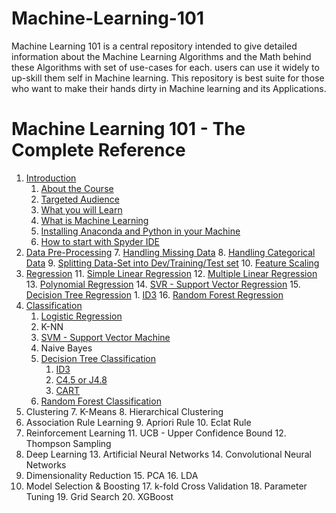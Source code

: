 # Machine-Learning-101
Machine Learning 101 is a central repository intended to give detailed information about the Machine Learning Algorithms and the Math behind these Algorithms with set of use-cases for each. users can use it widely to up-skill them self in Machine learning. This repository is best suite for those who want to make their hands dirty in Machine learning and its Applications.  
  
# Machine Learning 101 - The Complete Reference    
1. [Introduction](1-Introduction/README.md#1about-the-course)
	1. [About the Course](1-Introduction/README.md#1about-the-course)    
	2. [Targeted Audience](1-Introduction/README.md#2targeted-audience)   
	3. [What you will Learn](1-Introduction/README.md#3what-you-will-learn)    
	4. [What is Machine Learning](1-Introduction/README.md#4what-is-machine-learning)    
	5. [Installing Anaconda and Python in your Machine](1-Introduction/README.md#5installing-anaconda-and-python-in-your-machine)    
	6. [How to start with Spyder IDE](1-Introduction/README.md#6how-to-start-with-spyder-ide)    
2. [Data Pre-Processing](2-Data%20Pre-Processing#data-Pre-processing)
	7. [Handling Missing Data](2-Data%20Pre-Processing#1-handling-missing-data)
	8. [Handling Categorical Data](2-Data%20Pre-Processing#2-handling-categorical-data)
	9. [Splitting Data-Set into Dev/Training/Test set](2-Data%20Pre-Processing#3-spiting-your-data-set-into-devtrainingtest-set)
	10. [Feature Scaling](2-Data%20Pre-Processing#4-feature-scaling)    
3. [Regression](3-Regression%20Models#regression-models)
	11. [Simple Linear Regression](3-Regression%20Models/Simple%20Linear%20Regression#simple-linear-regression)
	12. [Multiple Linear Regression](3-Regression%20Models/Multi%20Linear%20Regression#multi-linear-regression)
	13. [Polynomial Regression](3-Regression%20Models/Polynomial%20Regression#polynomial-regression)
	14. [SVR - Support Vector Regression](3-Regression%20Models/Support%20Vector%20Machine/ReadMe.md#svr---support-vector-regression)
	15. [Decision Tree Regression](3-Regression%20Models/Decision%20Trees#decision-tree-regression)
		1. [ID3](3-Regression%20Models/Decision%20Trees/ReadMe-SDR.md#id3---iterative-dichotomiser-3)
	16. [Random Forest Regression](3-Regression%20Models/Random%20Forest%20Regression#random-forest-regression)   
4. [Classification](/4-Classification%20Models#classification-models) 
	 1. [Logistic Regression](4-Classification%20Models/Logistic%20Regression/ReadMe.md#logistic-regression)
	 2. K-NN
	 3. [SVM - Support Vector Machine](4-Classification%20Models/SVM#support-vector-machine)
	 4. Naive Bayes
	 5. [Decision Tree Classification](4-Classification%20Models/Decision%20Trees#decision-tree-classification)
		 1. [ID3](4-Classification%20Models/Decision%20Trees/ReadMe-ID3.md#id3---iterative-dichotomizer-3)
		 2. [C4.5 or J4.8](4-Classification%20Models/Decision%20Trees/ReadMe-C45.md#c-45-improved-version-of-id3)
		 3. [CART](4-Classification%20Models/Decision%20Trees/ReadMe-CART.md#cart---classification-and-regression-tree)
	 6. [Random Forest Classification](4-Classification%20Models/Random%20Forest#random-forest-classification)
5. Clustering
	 7. K-Means
	 8. Hierarchical Clustering
6. Association Rule Learning 
	 9. Apriori Rule
	 10. Eclat Rule
7. Reinforcement Learning
 	11. UCB - Upper Confidence Bound
 	12. Thompson Sampling
8. Deep Learning
 	13. Artificial Neural Networks
 	14. Convolutional Neural Networks
9. Dimensionality Reduction 
 	15. PCA
 	16. LDA
10. Model Selection & Boosting
 	17. k-fold Cross Validation
 	18. Parameter Tuning
 	19. Grid Search
 	20. XGBoost

